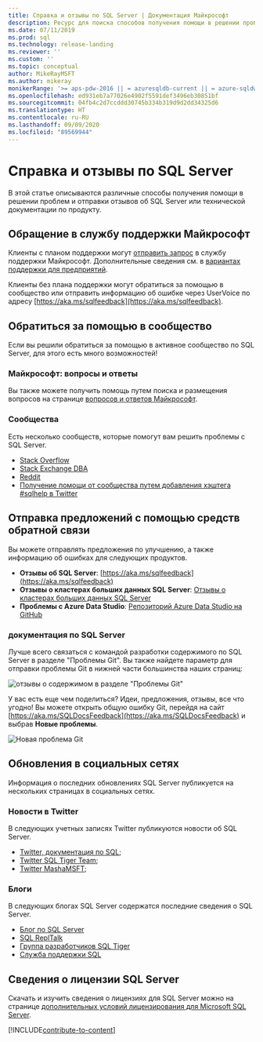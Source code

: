 ```yaml
---
title: Справка и отзывы по SQL Server | Документация Майкрософт
description: Ресурс для поиска способов получения помощи в решении проблем и отправки отзывов о продукте или технической документации SQL Server.
ms.date: 07/11/2019
ms.prod: sql
ms.technology: release-landing
ms.reviewer: ''
ms.custom: ''
ms.topic: conceptual
author: MikeRayMSFT
ms.author: mikeray
monikerRange: '>= aps-pdw-2016 || = azuresqldb-current || = azure-sqldw-latest || >= sql-server-2016 || >= sql-server-linux-2017 || = sqlallproducts-allversions'
ms.openlocfilehash: ed931eb7a77026e4902f5591def3496eb30851bf
ms.sourcegitcommit: 04fb4c2d7ccddd30745b334b319d9d2dd34325d6
ms.translationtype: HT
ms.contentlocale: ru-RU
ms.lasthandoff: 09/09/2020
ms.locfileid: "89569944"
---
```

# <a name="sql-server-help-and-feedback"></a>Справка и отзывы по SQL Server

В этой статье описываются различные способы получения помощи в решении проблем и отправки отзывов об SQL Server или технической документации по продукту. 

## <a name="contact-microsoft-support"></a>Обращение в службу поддержки Майкрософт

Клиенты с планом поддержки могут [отправить запрос](https://support.microsoft.com/hub/4343728/support-for-business) в службу поддержки Майкрософт.  Дополнительные сведения см. в [вариантах поддержки для предприятий](https://support.microsoft.com/help/4341255/support-for-business). 

Клиенты без плана поддержки могут обратиться за помощью в сообщество или отправить информацию об ошибке через UserVoice по адресу [https://aka.ms/sqlfeedback](https://aka.ms/sqlfeedback).

## <a name="ask-community-for-help"></a>Обратиться за помощью в сообщество

Если вы решили обратиться за помощью в активное сообщество по SQL Server, для этого есть много возможностей!

### <a name="microsoft-q--a"></a>Майкрософт: вопросы и ответы

Вы также можете получить помощь путем поиска и размещения вопросов на странице [вопросов и ответов Майкрософт](https://docs.microsoft.com/answers/products/sql-server).

### <a name="communities"></a>Сообщества

Есть несколько сообществ, которые помогут вам решить проблемы с SQL Server. 

- [Stack Overflow](https://stackoverflow.com/questions/tagged/sql-server)
- [Stack Exchange DBA](https://dba.stackexchange.com/questions/tagged/sql-server)
- [Reddit](https://www.reddit.com/r/SQLServer/)
- [Получение помощи от сообщества путем добавления хэштега #sqlhelp в Twitter](https://twitter.com/hashtag/sqlhelp?src=hash) 
 
## <a name="feedback-suggestions"></a>Отправка предложений с помощью средств обратной связи

Вы можете отправлять предложения по улучшению, а также информацию об ошибках для следующих продуктов.

- **Отзывы об SQL Server**: [https://aka.ms/sqlfeedback](https://aka.ms/sqlfeedback)
- **Отзывы о кластерах больших данных SQL Server**: [Отзывы о кластерах больших данных SQL Server](https://aka.ms/sql-server-bdc-feedback)
- **Проблемы с Azure Data Studio**: [Репозиторий Azure Data Studio на GitHub](https://github.com/microsoft/azuredatastudio/issues)
 

###  <a name="sql-server-documentation"></a>документация по SQL Server

Лучше всего связаться с командой разработки содержимого по SQL Server в разделе "Проблемы Git". Вы также найдете параметр для отправки проблемы Git в нижней части большинства наших страниц: 

![отзывы о содержимом в разделе "Проблемы Git"](media/sql-server-get-help/git-issues.png)

У вас есть еще чем поделиться? Идеи, предложения, отзывы, все что угодно! Вы можете открыть общую ошибку Git, перейдя на сайт [https://aka.ms/SQLDocsFeedback](https://aka.ms/SQLDocsFeedback) и выбрав **Новые проблемы**. 

![Новая проблема Git](media/sql-server-get-help/new-git-issue.png)

## <a name="social-media-updates"></a>Обновления в социальных сетях

Информация о последних обновлениях SQL Server публикуется на нескольких страницах в социальных сетях. 

### <a name="updates-via-twitter"></a>Новости в Twitter

В следующих учетных записях Twitter публикуются новости об SQL Server. 

- [Twitter, документация по SQL](https://twitter.com/sqldocs);
- [Twitter SQL Tiger Team](https://twitter.com/mssqltiger);
- [Twitter MashaMSFT](https://twitter.com/mashamsft);
 
### <a name="blogs"></a>Блоги

В следующих блогах SQL Server содержатся последние сведения о SQL Server. 

- [Блог по SQL Server](https://cloudblogs.microsoft.com/sqlserver/)
- [SQL ReplTalk](https://blogs.msdn.microsoft.com/repltalk/)
- [Группа разработчиков SQL Tiger](https://blogs.msdn.microsoft.com/sql_server_team/)
- [Служба поддержки SQL](https://techcommunity.microsoft.com/t5/SQL-Server-Support/bg-p/SQLServerSupport/)


## <a name="sql-server-license-information"></a>Сведения о лицензии SQL Server

Скачать и изучить сведения о лицензиях для SQL Server можно на странице [дополнительных условий лицензирования для Microsoft SQL Server](https://www.microsoft.com/download/details.aspx?id=39299). 


[!INCLUDE[contribute-to-content](../includes/paragraph-content/contribute-to-content.md)]


